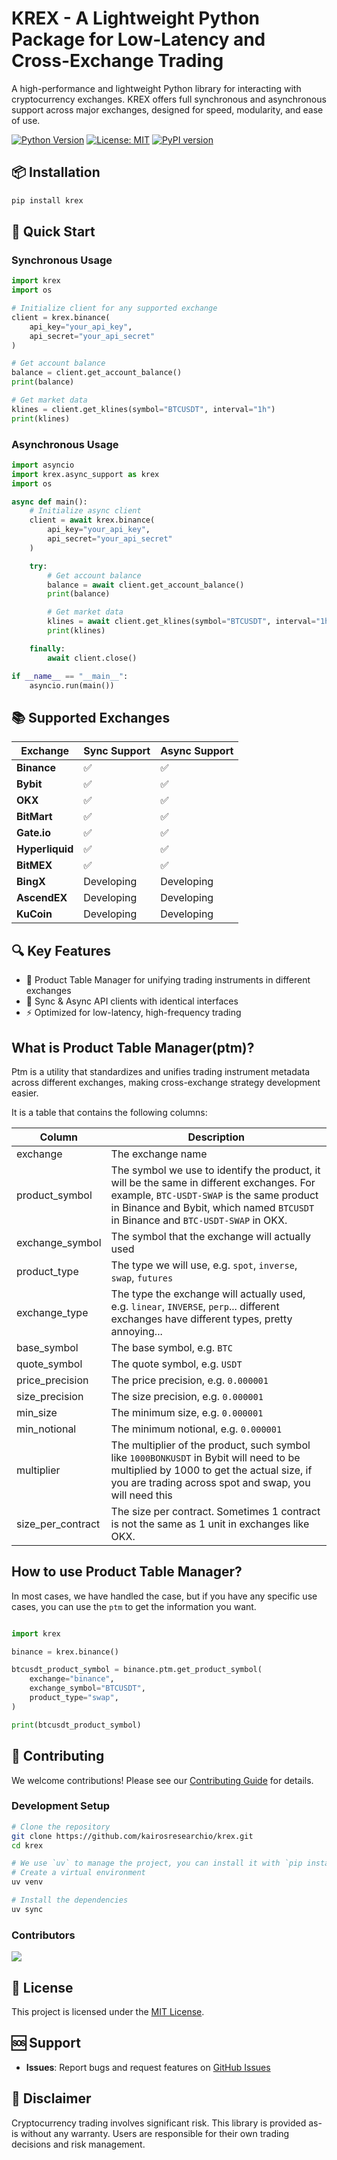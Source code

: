 # KREX - A Lightweight Python Package for Low-Latency and Cross-Exchange Trading

A high-performance and lightweight Python library for interacting with cryptocurrency exchanges. KREX offers full synchronous and asynchronous support across major exchanges, designed for speed, modularity, and ease of use.

[![Python Version](https://img.shields.io/badge/python-3.11%2B-blue.svg)](https://python.org)
[![License: MIT](https://img.shields.io/badge/License-MIT-yellow.svg)](https://opensource.org/licenses/MIT)
[![PyPI version](https://badge.fury.io/py/krex.svg)](https://badge.fury.io/py/krex)

## 📦 Installation

```bash
pip install krex
```

## 🚀 Quick Start

### Synchronous Usage

```python
import krex
import os

# Initialize client for any supported exchange
client = krex.binance(
    api_key="your_api_key",
    api_secret="your_api_secret"
)

# Get account balance
balance = client.get_account_balance()
print(balance)

# Get market data
klines = client.get_klines(symbol="BTCUSDT", interval="1h")
print(klines)
```

### Asynchronous Usage

```python
import asyncio
import krex.async_support as krex
import os

async def main():
    # Initialize async client
    client = await krex.binance(
        api_key="your_api_key",
        api_secret="your_api_secret"
    )

    try:
        # Get account balance
        balance = await client.get_account_balance()
        print(balance)

        # Get market data
        klines = await client.get_klines(symbol="BTCUSDT", interval="1h")
        print(klines)

    finally:
        await client.close()

if __name__ == "__main__":
    asyncio.run(main())
```

## 📚 Supported Exchanges

| Exchange | Sync Support | Async Support |
|----------|-------------|---------------|
| **Binance** | ✅ | ✅ |
| **Bybit** | ✅ | ✅ |
| **OKX** | ✅ | ✅ |
| **BitMart** | ✅ | ✅ |
| **Gate.io** | ✅ | ✅ |
| **Hyperliquid** | ✅ | ✅ |
| **BitMEX** | ✅ | ✅ |
| **BingX** | Developing | Developing |
| **AscendEX** | Developing | Developing |
| **KuCoin** | Developing  | Developing  |

## 🔍 Key Features

- 📘 Product Table Manager for unifying trading instruments in different exchanges
- 🔁 Sync & Async API clients with identical interfaces
- ⚡ Optimized for low-latency, high-frequency trading

## What is Product Table Manager(ptm)?

Ptm is a utility that standardizes and unifies trading instrument metadata across different exchanges, making cross-exchange strategy development easier.

It is a table that contains the following columns:

| Column | Description |
|--------|-------------|
| exchange | The exchange name |
| product_symbol | The symbol we use to identify the product, it will be the same in different exchanges. For example, `BTC-USDT-SWAP` is the same product in Binance and Bybit, which named `BTCUSDT` in Binance and `BTC-USDT-SWAP` in OKX. |
| exchange_symbol | The symbol that the exchange will actually used |
| product_type | The type we will use, e.g. `spot`, `inverse`, `swap`, `futures` |
| exchange_type | The type the exchange will actually used, e.g. `linear`, `INVERSE`, `perp`... different exchanges have different types, pretty annoying...|
| base_symbol | The base symbol, e.g. `BTC` |
| quote_symbol | The quote symbol, e.g. `USDT` |
| price_precision | The price precision, e.g. `0.000001` |
| size_precision | The size precision, e.g. `0.000001` |
| min_size | The minimum size, e.g. `0.000001` |
| min_notional | The minimum notional, e.g. `0.000001` |
| multiplier | The multiplier of the product, such symbol like `1000BONKUSDT` in Bybit will need to be multiplied by 1000 to get the actual size, if you are trading across spot and swap, you will need this|
| size_per_contract | The size per contract. Sometimes 1 contract is not the same as 1 unit in exchanges like OKX. |

## How to use Product Table Manager?
In most cases, we have handled the case, but if you have any specific use cases, you can use the `ptm` to get the information you want.

```python

import krex

binance = krex.binance()

btcusdt_product_symbol = binance.ptm.get_product_symbol(
    exchange="binance",
    exchange_symbol="BTCUSDT",
    product_type="swap",
)

print(btcusdt_product_symbol)
```

## 🤝 Contributing

We welcome contributions! Please see our [Contributing Guide](.github/CONTRIBUTING.md) for details.

### Development Setup

```bash
# Clone the repository
git clone https://github.com/kairosresearchio/krex.git
cd krex

# We use `uv` to manage the project, you can install it with `pip install uv`
# Create a virtual environment
uv venv

# Install the dependencies
uv sync
```

### Contributors

<a href="https://github.com/kairosresearchio/krex/graphs/contributors">
    <img src="https://contrib.rocks/image?repo=kairosresearchio/krex" />
</a>

## 📄 License

This project is licensed under the [MIT License](LICENSE).

## 🆘 Support

- **Issues**: Report bugs and request features on [GitHub Issues](https://github.com/kairosresearchio/krex/issues)

## 📜 Disclaimer

Cryptocurrency trading involves significant risk. This library is provided as-is without any warranty. Users are responsible for their own trading decisions and risk management.

